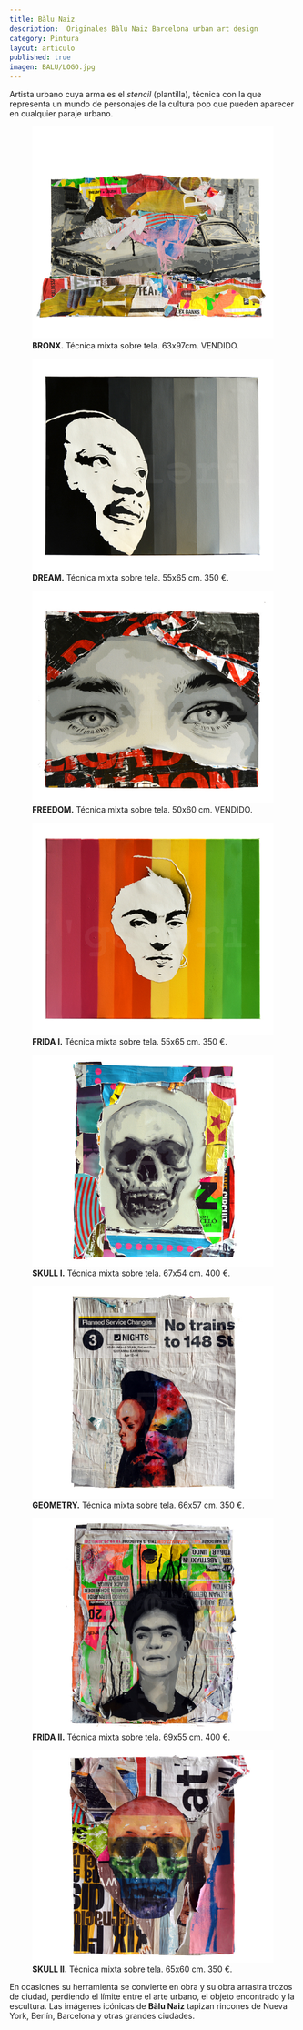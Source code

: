 ```yaml
---
title: Bàlu Naiz
description:  Originales Bàlu Naiz Barcelona urban art design 
category: Pintura
layout: articulo
published: true
imagen: BALU/LOGO.jpg
---
```

Artista urbano cuya arma es el _stencil_ (plantilla), técnica con la que representa un mundo de personajes de la cultura pop que pueden aparecer en cualquier paraje urbano.

<div class="figure-group">
<figure>
	<a href="/images/BALU/BRONX.jpg"><img src="/images/BALU/BRONX.jpg" alt="Obra Original Bàlu Naiz arte urbano diseño Barcelona"></a>
	<figcaption><b>BRONX.</b>
Técnica mixta sobre tela. 63x97cm. VENDIDO.</figcaption>
</figure>

<figure>
	<a href="/images/BALU/DREAM.jpg"><img src="/images/BALU/DREAM.jpg" alt="Obra Original Bàlu Naiz arte urbano diseño Barcelona"></a>
	<figcaption><b>DREAM.</b>
Técnica mixta sobre tela. 55x65 cm. 350 €.</figcaption>
</figure>

<figure>
	<a href="/images/BALU/FREEDOM.jpg"><img src="/images/BALU/FREEDOM.jpg" alt="Obra Original Bàlu Naiz arte urbano diseño Barcelona"></a>
	<figcaption><b>FREEDOM.</b>
Técnica mixta sobre tela. 50x60 cm. VENDIDO. </figcaption>
</figure>

<figure>
	<a href="/images/BALU/FRIDA I.jpg"><img src="/images/BALU/FRIDA I.jpg" alt="Obra Original Bàlu Naiz arte urbano diseño Barcelona"></a>
	<figcaption><b>FRIDA I.</b>
Técnica mixta sobre tela. 55x65 cm. 350 €.</figcaption>
</figure>

<figure>
	<a href="/images/BALU/SKULL I.jpg"><img src="/images/BALU/SKULL I.jpg" alt="Obra Original Bàlu Naiz arte urbano diseño Barcelona"></a>
	<figcaption><b>SKULL I.</b>
Técnica mixta sobre tela. 67x54 cm. 400 €.</figcaption>
</figure>

<figure>
	<a href="/images/BALU/GEOMETRY.jpg"><img src="/images/BALU/GEOMETRY.jpg" alt="Obra Original Bàlu Naiz arte urbano diseño Barcelona"></a>
	<figcaption><b>GEOMETRY.</b>
Técnica mixta sobre tela. 66x57 cm. 350 €.</figcaption>
</figure>

<figure>
	<a href="/images/BALU/FRIDA II.jpg"><img src="/images/BALU/FRIDA II.jpg" alt="Obra Original Bàlu Naiz arte urbano diseño Barcelona"></a>
	<figcaption><b>FRIDA II.</b>
Técnica mixta sobre tela. 69x55 cm. 400 €.</figcaption>
</figure>

<figure>
	<a href="/images/BALU/SKULL II.jpg"><img src="/images/BALU/SKULL II.jpg" alt="Obra Original Bàlu Naiz arte urbano diseño Barcelona"></a>
	<figcaption><b>SKULL II.</b>
Técnica mixta sobre tela. 65x60 cm. 350 €.</figcaption>
</figure>
</div>


En ocasiones su herramienta se convierte en obra y su obra arrastra trozos de ciudad, perdiendo el límite entre el arte urbano, el objeto encontrado y la escultura. Las imágenes icónicas de **Bàlu Naiz** tapizan rincones de Nueva York, Berlín, Barcelona y otras grandes ciudades.
